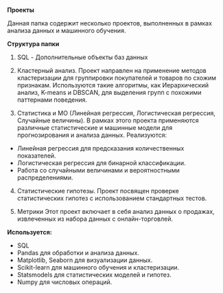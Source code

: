 **Проекты**

Данная папка содержит несколько проектов, выполненных в рамках анализа данных и машинного обучения. 

**Структура папки**
1. SQL - Дополнительные объекты баз данных

2. Кластерный анализ.
Проект направлен на применение методов кластеризации для группировки покупателей и товаров по схожим признакам. Используются такие алгоритмы, как Иерархический анализ, K-means и DBSCAN, для выделения групп с похожими паттернами поведения.

3. Статистика и МО (Линейная регрессия, Логистическая регрессия, Случайные величины).
В рамках этого проекта применяются различные статистические и машинные модели для прогнозирования и анализа данных. Реализуются:
- Линейная регрессия для предсказания количественных показателей.
- Логистическая регрессия для бинарной классификации.
- Работа со случайными величинами и вероятностными распределениями.

4. Статистические гипотезы.
Проект посвящен проверке статистических гипотез с использованием стандартных тестов.

5. Метрики
Этот проект включает в себя анализ данных о продажах, извлеченных из набора данных с онлайн-торговлей. 

**Используется:**
- SQL
- Pandas для обработки и анализа данных.
- Matplotlib, Seaborn для визуализации данных.
- Scikit-learn для машинного обучения и кластеризации.
- Statsmodels для статистических моделей и гипотез.
- Numpy для числовых операций.
